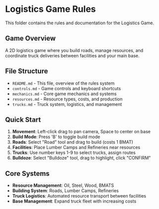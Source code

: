 # Logistics Game Rules

This folder contains the rules and documentation for the Logistics Game.

## Game Overview
A 2D logistics game where you build roads, manage resources, and coordinate truck deliveries between facilities and your main base.

## File Structure
- `README.md` - This file, overview of the rules system
- `controls.md` - Game controls and keyboard shortcuts
- `mechanics.md` - Core game mechanics and systems
- `resources.md` - Resource types, costs, and production
- `trucks.md` - Truck system, logistics, and management

## Quick Start
1. **Movement**: Left-click drag to pan camera, Space to center on base
2. **Build Mode**: Press 'B' to toggle build mode
3. **Roads**: Select "Road" tool and drag to build (costs 1 BMAT)
4. **Facilities**: Place Lumber Camps and Refineries near resources
5. **Trucks**: Use number keys 1-9 to select trucks, assign routes
6. **Bulldoze**: Select "Bulldoze" tool, drag to highlight, click "CONFIRM"

## Core Systems
- **Resource Management**: Oil, Steel, Wood, BMATS
- **Building System**: Roads, Lumber Camps, Refineries
- **Truck Logistics**: Automated resource transport between facilities
- **Base Management**: Expand truck fleet with increasing costs
